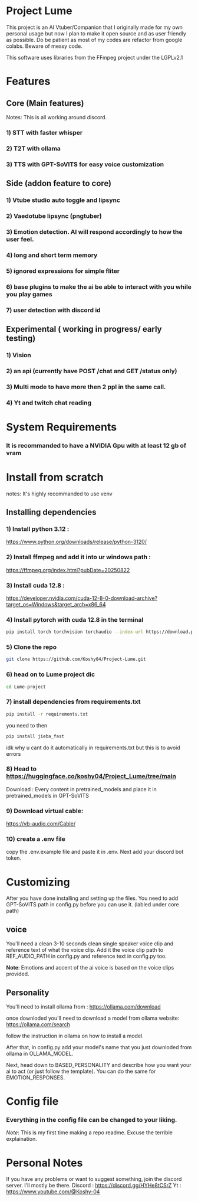 # Project Lume

This project is an AI Vtuber/Companion that I originally made for my own personal usage but now I plan to make it open source and as user friendly as possible. Do be patient as most of my codes are refactor from google colabs. Beware of messy code.

This software uses libraries from the FFmpeg project under the LGPLv2.1

# Features

## Core (Main features)
Notes: This is all working around discord.
### 1) STT with faster whisper
### 2) T2T with ollama
### 3) TTS with GPT-SoVITS for easy voice customization 

## Side (addon feature to core)
### 1) Vtube studio auto toggle and lipsync
### 2) Vaedotube lipsync (pngtuber)
### 3) Emotion detection. AI will respond accordingly to how the user feel.
### 4) long and short term memory
### 5) ignored expressions for simple fliter
### 6) base plugins to make the ai be able to interact with you while you play games
### 7) user detection with discord id
## Experimental ( working in progress/ early testing)
### 1) Vision
### 2) an api (currently have POST /chat and GET /status only)
### 3) Multi mode to have more then 2 ppl in the same call. 
### 4) Yt and twitch chat reading


# System Requirements
### It is recommanded to have a **NVIDIA** Gpu with at least 12 gb of vram

# Install from scratch
notes: It's highly recommanded to use venv

## Installing dependencies
### 1) Install python 3.12 :
https://www.python.org/downloads/release/python-3120/
### 2) Install ffmpeg and add it into ur windows path :
https://ffmpeg.org/index.html?pubDate=20250822
### 3) Install cuda 12.8 :
https://developer.nvidia.com/cuda-12-8-0-download-archive?target_os=Windows&target_arch=x86_64
### 4) Install pytorch with cuda 12.8 in the terminal
```bash
pip install torch torchvision torchaudio --index-url https://download.pytorch.org/whl/cu128
```
### 5) Clone the repo
```bash
git clone https://github.com/Koshy04/Project-Lume.git
```
### 6) head on to Lume project dic
```bash
cd Lume-project
```
### 7) install dependencies from requirements.txt
```bash
pip install -r requirements.txt
```
you need to then 
```bash
pip install jieba_fast
```
idk why u cant do it automatically in requirements.txt but this is to avoid errors
### 8) Head to https://huggingface.co/koshy04/Project_Lume/tree/main
Download : Every content in pretrained_models and place it in pretrained_models in GPT-SoVITS
### 9) Download virtual cable:
https://vb-audio.com/Cable/
### 10) create a .env file 
copy the .env.example file and paste it in .env. Next add your discord bot token.

# Customizing
After you have done installing and setting up the files. You need to add GPT-SoVITS path in config.py before you can use it. (labled under core path)
## voice 
You'll need a clean 3-10 seconds clean single speaker voice clip and reference text of what the voice clip.
Add it the voice clip path to REF_AUDIO_PATH in config.py and reference text in config.py too.

**Note**: Emotions and accent of the ai voice is based on the voice clips provided.
## Personality
You'll need to install ollama from :
https://ollama.com/download

once downloded you'll need to download a model from ollama website:
https://ollama.com/search

follow the instruction in ollama on how to install a model.

After that, in config.py add your model's name that you just downloded from ollama in OLLAMA_MODEL.

Next, head down to BASED_PERSONALITY and describe how you want your ai to act (or just follow the template). You can do the same for EMOTION_RESPONSES.

# Config file
### Everything in the config file can be changed to your liking.

*Note*: This is my first time making a repo readme. Excuse the terrible explaination.

# Personal Notes
If you have any problems or want to suggest something, join the discord server. I'll mostly be there.
Discord :  https://discord.gg/HYHe8tCSrZ
Yt : https://www.youtube.com/@Koshy-04
